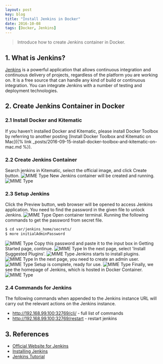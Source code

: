 ```yaml
---
layout: post
key: blog
title: "Install Jenkins in Docker"
date: 2016-10-08
tags: [Docker, Jenkins]
---
```


> Introduce how to create Jenkins container in Docker.

## 1. What is Jenkins?
[Jenkins](https://jenkins.io/index.html) is a powerful application that allows continuous integration and continuous delivery of projects, regardless of the platform you are working on. It is a free source that can handle any kind of build or continuous integration. You can integrate Jenkins with a number of testing and deployment technologies.

## 2. Create Jenkins Container in Docker
### 2.1 Install Docker and Kitematic
If you haven’t installed Docker and Kitematic, please install Docker Toolbox by referring to another posting [Install Docker Toolbox and Kitematic on Mac]({% link _posts/2016-09-15-install-docker-toolbox-and-kitematic-on-mac.md %}).
### 2.2 Create Jenkins Container
Search jenkins in Kitematic, select the official image, and click Create button.
![MIME Type](/public/pics/2016-10-08/dockersearch.png)
New Jenkins container will be created and running.
![MIME Type](/public/pics/2016-10-08/dockerkitematic.png)
### 2.3 Setup Jenkins
Click the Preview button, web browser will be opened to access Jenkins application. You need to find the password in the given file to unlock Jenkins.
![MIME Type](/public/pics/2016-10-08/dockerunlock.png)
Open container terminal. Running the following commands to get the password from secret file.
```sh
$ cd var/jenkins_home/secrets/
$ more initialAdminPassword
```
![MIME Type](/public/pics/2016-10-08/dockerpassword.png)
Copy this password and paste it to the input box in Getting Started page, continue.
![MIME Type](/public/pics/2016-10-08/dockersetpassword.png)
In the next page, select 'Install Suggested Plugins'.
![MIME Type](/public/pics/2016-10-08/dockerplugin.png)
Jenkins starts to install plugins.
![MIME Type](/public/pics/2016-10-08/dockerinstallplugin.png)
In the next page, you need to create an admin user.
![MIME Type](/public/pics/2016-10-08/dockercreateuser.png)
Setup is complete, ready for use.
![MIME Type](/public/pics/2016-10-08/dockerready.png)
Finally, we see the homepage of Jenkins, which is hosted in Docker Container.
![MIME Type](/public/pics/2016-10-08/dockerhomepage.png)

### 2.4 Commands for Jenkins
The following commands when appended to the Jenkins instance URL will carry out the relevant actions on the Jenkins instance.
* http://192.168.99.100:32769/cli/ - full list of commands
* http://192.168.99.100:32769/restart - restart jenkins

## 3. References
* [Official Website for Jenkins](https://jenkins.io/index.html)
* [Installing Jenkins](https://jenkins.io/doc/book/getting-started/installing/)
* [Jenkins Tutorial](https://www.tutorialspoint.com/jenkins/index.htm)
